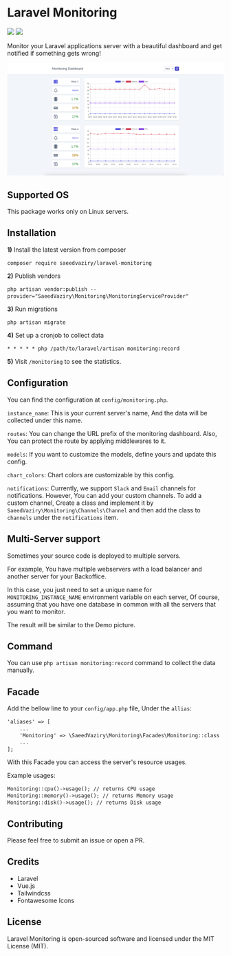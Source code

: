 # Laravel Monitoring

[![](https://img.shields.io/packagist/v/saeedvaziry/laravel-monitoring.svg?style=flat-square)](https://packagist.org/packages/saeedvaziry/laravel-monitoring)
![](https://github.com/saeedvaziry/laravel-monitoring/workflows/tests/badge.svg)

Monitor your Laravel applications server with a beautiful dashboard and get notified if something gets wrong!

![](demo.png)

## Supported OS

This package works only on Linux servers.

## Installation

**1)** Install the latest version from composer

    composer require saeedvaziry/laravel-monitoring

**2)** Publish vendors

    php artisan vendor:publish --provider="SaeedVaziry\Monitoring\MonitoringServiceProvider"

**3)** Run migrations

    php artisan migrate

**4)** Set up a cronjob to collect data

    * * * * * php /path/to/laravel/artisan monitoring:record

**5)** Visit `/monitoring` to see the statistics.

## Configuration

You can find the configuration at `config/monitoring.php`.

`instance_name`: This is your current server's name, And the data will be collected under this name.

`routes`: You can change the URL prefix of the monitoring dashboard. Also, You can protect the route by applying middlewares to it.

`models`: If you want to customize the models, define yours and update this config.

`chart_colors`: Chart colors are customizable by this config.

`notifications`: Currently, we support `Slack` and `Email` channels for notifications. However, You can add your custom channels. To add a custom channel, Create a class and implement it by `SaeedVaziry\Monitoring\Channels\Channel` and then add the class to `channels` under the `notifications` item.

## Multi-Server support

Sometimes your source code is deployed to multiple servers.

For example, You have multiple webservers with a load balancer and another server for your Backoffice.

In this case, you just need to set a unique name for `MONITORING_INSTANCE_NAME` environment variable on each server, Of course, assuming that you have one database in common with all the servers that you want to monitor.

The result will be similar to the Demo picture.

## Command

You can use `php artisan monitoring:record` command to collect the data manually.

## Facade

Add the bellow line to your `config/app.php` file, Under the `allias`:

    'aliases' => [
        ...
        'Monitoring' => \SaeedVaziry\Monitoring\Facades\Monitoring::class
        ...
    ];

With this Facade you can access the server's resource usages.

Example usages:

    Monitoring::cpu()->usage(); // returns CPU usage
    Monitoring::memory()->usage(); // returns Memory usage
    Monitoring::disk()->usage(); // returns Disk usage


## Contributing

Please feel free to submit an issue or open a PR.

## Credits

* Laravel
* Vue.js
* Tailwindcss
* Fontawesome Icons

## License

Laravel Monitoring is open-sourced software and licensed under the MIT License (MIT).
